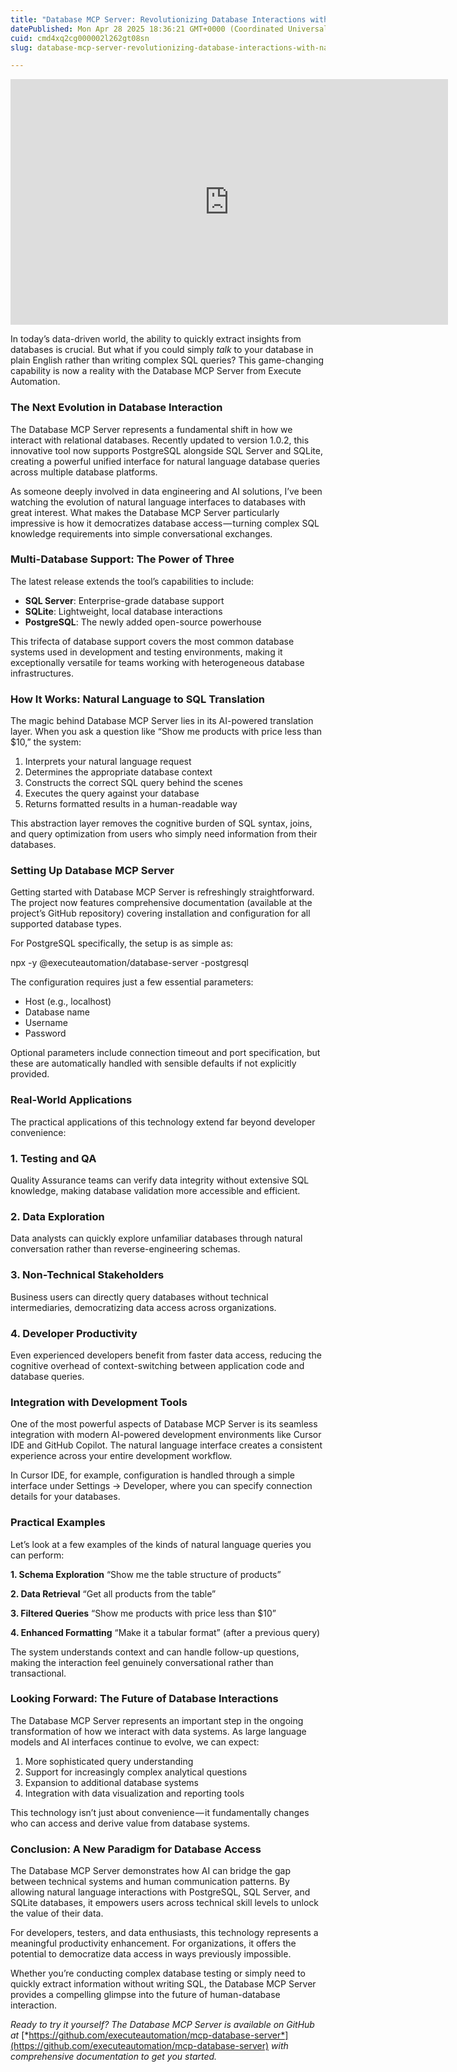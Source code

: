 ```yaml
---
title: "Database MCP Server: Revolutionizing Database Interactions with Natural Language"
datePublished: Mon Apr 28 2025 18:36:21 GMT+0000 (Coordinated Universal Time)
cuid: cmd4xq2cg000002l262gt08sn
slug: database-mcp-server-revolutionizing-database-interactions-with-natural-language-3a0a006f948d

---
```


<iframe src="https://www.youtube.com/embed/aEDimJAsRBQ?feature=oembed" width="700" height="393" frameborder="0" scrolling="no"></iframe>

In today’s data-driven world, the ability to quickly extract insights from databases is crucial. But what if you could simply *talk* to your database in plain English rather than writing complex SQL queries? This game-changing capability is now a reality with the Database MCP Server from Execute Automation.

### The Next Evolution in Database Interaction

The Database MCP Server represents a fundamental shift in how we interact with relational databases. Recently updated to version 1.0.2, this innovative tool now supports PostgreSQL alongside SQL Server and SQLite, creating a powerful unified interface for natural language database queries across multiple database platforms.

As someone deeply involved in data engineering and AI solutions, I’ve been watching the evolution of natural language interfaces to databases with great interest. What makes the Database MCP Server particularly impressive is how it democratizes database access — turning complex SQL knowledge requirements into simple conversational exchanges.

### Multi-Database Support: The Power of Three

The latest release extends the tool’s capabilities to include:

*   **SQL Server**: Enterprise-grade database support
*   **SQLite**: Lightweight, local database interactions
*   **PostgreSQL**: The newly added open-source powerhouse

This trifecta of database support covers the most common database systems used in development and testing environments, making it exceptionally versatile for teams working with heterogeneous database infrastructures.

### How It Works: Natural Language to SQL Translation

The magic behind Database MCP Server lies in its AI-powered translation layer. When you ask a question like “Show me products with price less than $10,” the system:

1.  Interprets your natural language request
2.  Determines the appropriate database context
3.  Constructs the correct SQL query behind the scenes
4.  Executes the query against your database
5.  Returns formatted results in a human-readable way

This abstraction layer removes the cognitive burden of SQL syntax, joins, and query optimization from users who simply need information from their databases.

### Setting Up Database MCP Server

Getting started with Database MCP Server is refreshingly straightforward. The project now features comprehensive documentation (available at the project’s GitHub repository) covering installation and configuration for all supported database types.

For PostgreSQL specifically, the setup is as simple as:

npx -y @executeautomation/database-server -postgresql

The configuration requires just a few essential parameters:

*   Host (e.g., localhost)
*   Database name
*   Username
*   Password

Optional parameters include connection timeout and port specification, but these are automatically handled with sensible defaults if not explicitly provided.

### Real-World Applications

The practical applications of this technology extend far beyond developer convenience:

### 1\. Testing and QA

Quality Assurance teams can verify data integrity without extensive SQL knowledge, making database validation more accessible and efficient.

### 2\. Data Exploration

Data analysts can quickly explore unfamiliar databases through natural conversation rather than reverse-engineering schemas.

### 3\. Non-Technical Stakeholders

Business users can directly query databases without technical intermediaries, democratizing data access across organizations.

### 4\. Developer Productivity

Even experienced developers benefit from faster data access, reducing the cognitive overhead of context-switching between application code and database queries.

### Integration with Development Tools

One of the most powerful aspects of Database MCP Server is its seamless integration with modern AI-powered development environments like Cursor IDE and GitHub Copilot. The natural language interface creates a consistent experience across your entire development workflow.

In Cursor IDE, for example, configuration is handled through a simple interface under Settings → Developer, where you can specify connection details for your databases.

### Practical Examples

Let’s look at a few examples of the kinds of natural language queries you can perform:

**1\. Schema Exploration** “Show me the table structure of products”

**2\. Data Retrieval** “Get all products from the table”

**3\. Filtered Queries** “Show me products with price less than $10”

**4\. Enhanced Formatting** “Make it a tabular format” (after a previous query)

The system understands context and can handle follow-up questions, making the interaction feel genuinely conversational rather than transactional.

### Looking Forward: The Future of Database Interactions

The Database MCP Server represents an important step in the ongoing transformation of how we interact with data systems. As large language models and AI interfaces continue to evolve, we can expect:

1.  More sophisticated query understanding
2.  Support for increasingly complex analytical questions
3.  Expansion to additional database systems
4.  Integration with data visualization and reporting tools

This technology isn’t just about convenience — it fundamentally changes who can access and derive value from database systems.

### Conclusion: A New Paradigm for Database Access

The Database MCP Server demonstrates how AI can bridge the gap between technical systems and human communication patterns. By allowing natural language interactions with PostgreSQL, SQL Server, and SQLite databases, it empowers users across technical skill levels to unlock the value of their data.

For developers, testers, and data enthusiasts, this technology represents a meaningful productivity enhancement. For organizations, it offers the potential to democratize data access in ways previously impossible.

Whether you’re conducting complex database testing or simply need to quickly extract information without writing SQL, the Database MCP Server provides a compelling glimpse into the future of human-database interaction.

*Ready to try it yourself? The Database MCP Server is available on GitHub at* [*https://github.com/executeautomation/mcp-database-server*](https://github.com/executeautomation/mcp-database-server) *with comprehensive documentation to get you started.*